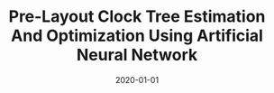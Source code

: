 ---
title: "Pre-Layout Clock Tree Estimation And Optimization Using Artificial Neural Network"
date: 2020-01-01
venue: "ISLPED '20: ACM/IEEE International Symposium on Low Power Electronics and Design, Boston, Massachusetts, August 10-12, 2020"
paperurl: https://doi.org/10.1145/3370748.3406584
authors: "Sunwha Koh, Yonghwi Kwon and Youngsoo Shin"
awards: ""
---